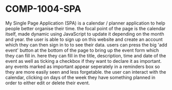 # COMP-1004-SPA

My Single Page Application (SPA) is a calendar / planner application to help people better organise their time. the focal point of the page is the calendar itself, made dynamic using JavaScript to update it depending on the month and year. the user is able to sign up on this website and create an account which they can then sign in to to see their data. users can press the big 'add event' button at the bottom of the page to bring up the event form which they can fill in. here they can fill in the title, description, time and date of the event as well as ticking a checkbox if they want to declare it as important. any events marked as important appear seperately in a reminders box so they are more easily seen and less forgetable. the user can interact with the calendar, clicking on days of the week they have something planned in order to either edit or delete their event.
